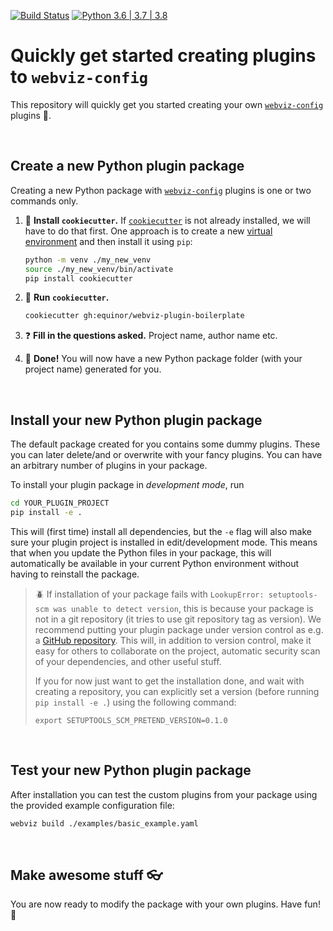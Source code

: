 [![Build Status](https://travis-ci.org/equinor/webviz-plugin-boilerplate.svg?branch=master)](https://travis-ci.org/equinor/webviz-plugin-boilerplate)
[![Python 3.6 | 3.7 | 3.8](https://img.shields.io/badge/python-3.6%20|%203.7%20|%203.8-blue.svg)](https://www.python.org/)

# Quickly get started creating plugins to `webviz-config`

This repository will quickly get you started creating your own [`webviz-config`](https://github.com/equinor/webviz-config) plugins :rocket:.

<br/>

## Create a new Python plugin package

Creating a new Python package with [`webviz-config`](https://github.com/equinor/webviz-config) plugins is one or two commands only.

1. :cookie: **Install `cookiecutter`.** If [`cookiecutter`](https://github.com/cookiecutter/cookiecutter) is not already installed, we will have to do that first. One approach is to create a new [virtual environment](https://docs.python.org/3/tutorial/venv.html) and then install it using `pip`:

   ```bash
   python -m venv ./my_new_venv
   source ./my_new_venv/bin/activate
   pip install cookiecutter
   ```
   
2. :running: **Run `cookiecutter`.**
   ```bash
   cookiecutter gh:equinor/webviz-plugin-boilerplate
   ```

3. :question: **Fill in the questions asked.** Project name, author name etc.

4. :bouquet: **Done!** You will now have a new Python package folder (with your project name) generated for you.
<br/>

## Install your new Python plugin package

The default package created for you contains some dummy plugins. These you can later delete/and or overwrite with your fancy plugins. You can have an arbitrary number of plugins in your package.

To install your plugin package in _development mode_, run
```bash
cd YOUR_PLUGIN_PROJECT
pip install -e .
```
This will (first time) install all dependencies, but the `-e` flag will also make sure your plugin project is installed in edit/development mode. This means that when you update the Python files in your package, this will automatically be available in your current Python environment without having to reinstall the package.

> :beetle: If installation of your package fails with `LookupError: setuptools-scm was unable to detect version`, this is because your package is not in a git repository (it tries to use git repository tag as version). We recommend putting your plugin package under version control as e.g. a [GitHub repository](http://github.com). This will, in addition to version control, make it easy for others to collaborate on the project, automatic security scan of your dependencies, and other useful stuff.
> 
> If you for now just want to get the installation done, and wait with creating a repository, you can explicitly set a version (before running `pip install -e .`) using the following command:
> ```
> export SETUPTOOLS_SCM_PRETEND_VERSION=0.1.0
> ```
<br/>

## Test your new Python plugin package

After installation you can test the custom plugins from your package using the provided example configuration file:
```bash
webviz build ./examples/basic_example.yaml
```
<br/>

## Make awesome stuff :eyeglasses:

You are now ready to modify the package with your own plugins. Have fun! :cake:
